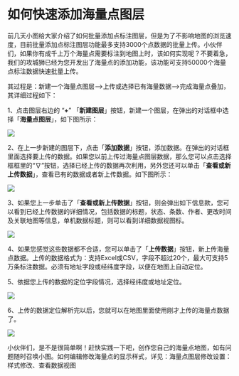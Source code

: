 # 如何快速添加海量点图层

前几天小图给大家介绍了如何批量添加点标注图层，但是为了不影响地图的浏览速度，目前批量添加点标注图层功能最多支持3000个点数据的批量上传。小伙伴们，如果你有成千上万个海量点需要标注到地图上时，该如何实现呢？不要着急，我们的攻城狮已经为您开发出了海量点的添加功能，该功能可支持50000个海量点标注数据快速批量上传。

其过程是：新建一个海量点图层—>上传或选择已有海量数据—>完成海量点叠加，其详细过程如下：

1、点击图层右边的 “**+**” 「**新建图层**」按钮，新建一个图层，在弹出的对话框中选择「**海量点图层**」，如下图所示：

![](http://pic.dituwuyou.com/map%2Fpicture%2F%E5%A6%82%E4%BD%95%E5%BF%AB%E9%80%9F%E6%B7%BB%E5%8A%A0%E6%B5%B7%E9%87%8F%E7%82%B9%E5%9B%BE%E5%B1%821.png)

2、在上一步新建的图层下，点击「**添加数据**」按钮，添加数据。在弹出的对话框里面选择要上传的数据。如果您以前上传过海量点图层数据，那么您可以点击选择框框里的“∇”按钮，选择已经上传的数据再次利用，另外您还可以单击「**查看或新上传数据**」，查看已有的数据或者新上传数据。如下图所示：

![](http://pic.dituwuyou.com/map%2Fpicture%2F%E5%A6%82%E4%BD%95%E5%BF%AB%E9%80%9F%E6%B7%BB%E5%8A%A0%E6%B5%B7%E9%87%8F%E7%82%B9%E5%9B%BE%E5%B1%822.jpg)

3、如果您上一步单击了「**查看或新上传数据**」按钮，则会弹出如下信息款，您可以看到已经上传数据的详细情况，包括数据的标题，状态、条数、作者、更改时间及关联地图等信息，单机数据标题，则可以看到详细数据视图标。

![](http://pic.dituwuyou.com/map%2Fpicture%2F%E5%A6%82%E4%BD%95%E5%BF%AB%E9%80%9F%E6%B7%BB%E5%8A%A0%E6%B5%B7%E9%87%8F%E7%82%B9%E5%9B%BE%E5%B1%823.jpg)

4、如果您感觉这些数据都不合适，您可以单击了「**上传数据**」按钮，新上传海量点数据。上传的数据格式为：支持Excel或CSV，字段不超过20个，最大可支持5万条标注数据。必须有地址字段或经纬度字段，以便在地图上自动定位。

5、依据您上传的数据的定位字段情况，选择经纬度或地址定位。

![](http://pic.dituwuyou.com/map%2Fpicture%2F%E5%A6%82%E4%BD%95%E5%BF%AB%E9%80%9F%E6%B7%BB%E5%8A%A0%E6%B5%B7%E9%87%8F%E7%82%B9%E5%9B%BE%E5%B1%824.jpg)

6、上传的数据定位解析完以后，您就可以在地图里面使用刚才上传的海量点数据了。

![](http://pic.dituwuyou.com/map%2Fpicture%2F%E5%A6%82%E4%BD%95%E5%BF%AB%E9%80%9F%E6%B7%BB%E5%8A%A0%E6%B5%B7%E9%87%8F%E7%82%B9%E5%9B%BE%E5%B1%825.jpg)

小伙伴们，是不是很简单啊！赶快实践一下吧，创作您自己的海量点地图，如有问题随时召唤小图。如何编辑修改海量点的显示样式，详见：海量点图层修改设置：样式修改、查看数据视图